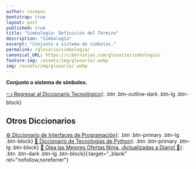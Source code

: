 ```yaml
---
author: rosepac
bootstrap: true
layout: post
published: true
title: "Simbología: Definición del Término"
description: "Simbología"
excerpt: "Conjunto o sistema de símbolos."
permalink: /glosario/simbologia/
canonical_URL: https://ciberninjas.com/glosario/simbologia/
feature-img: /assets/img/glosario/.webp
img: /assets/img/glosario/.webp
---
```


**Conjunto o sistema de símbolos.**

[👈 Regresar al Diccionario Tecnológico](/glosario/){: .btn .btn-outline-dark .btn-lg .btn-block}

## Otros Diccionarios

[⚙ Diccionario de Interfaces de Programación](/glosario/completo-interfaces-programacion/){: .btn .btn-primary .btn-lg .btn-block}
[🐍 Diccionario de Tecnologías de Python](/glosario/completo-tecnologias-python/){: .btn .btn-primary .btn-lg .btn-block}
[🎁 Ojea las Mejores Ofertas Ninja, ¡Actualizadas a Diario! 🛒](https://www.amazon.es/shop/cibercursos){: .btn .btn-dark .btn-lg .btn-block}{:target="_blank" rel="nofollow,noreferrer"}